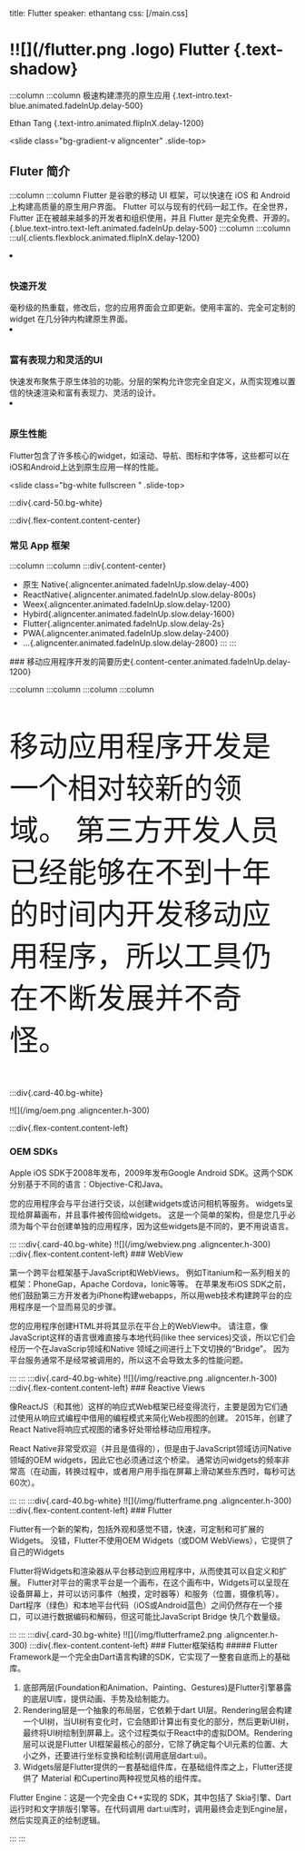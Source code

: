 title: Flutter
speaker: ethantang
css: [/main.css]

<slide class="aligncenter" image="/img/blue-triangle.png .homepage">

# !![](/flutter.png .logo) Flutter {.text-shadow}

:::column
:::column
极速构建漂亮的原生应用 {.text-intro.text-blue.animated.fadeInUp.delay-500}

Ethan Tang {.text-intro.animated.flipInX.delay-1200}

<slide class="bg-gradient-v aligncenter" .slide-top>

## Fluter 简介

:::column
:::column
Flutter 是谷歌的移动 UI 框架，可以快速在 iOS 和 Android 上构建高质量的原生用户界面。 Flutter 可以与现有的代码一起工作。在全世界，Flutter 正在被越来越多的开发者和组织使用，并且 Flutter 是完全免费、开源的。{.blue.text-intro.text-left.animated.fadeInUp.delay-500}
:::column
:::column
:::ul{.clients.flexblock.animated.flipInX.delay-1200}

<li>

<figcaption style="padding-top:10px;">
<h3 class="text-blue">快速开发</h3>
毫秒级的热重载，修改后，您的应用界面会立即更新。使用丰富的、完全可定制的 widget 在几分钟内构建原生界面。</figcaption>
</li>

<li>

<figcaption  style="padding-top:10px;">
<h3 class="text-blue">富有表现力和灵活的UI</h3>
快速发布聚焦于原生体验的功能。分层的架构允许您完全自定义，从而实现难以置信的快速渲染和富有表现力、灵活的设计。</figcaption>
</li>

<li>

<figcaption  style="padding-top:10px;">
<h3 class="text-blue">原生性能</h3>
Flutter包含了许多核心的widget，如滚动、导航、图标和字体等，这些都可以在iOS和Android上达到原生应用一样的性能。</figcaption>
</li>

<slide class="bg-white fullscreen " .slide-top>

:::div{.card-50.bg-white}

<figure>
<div class="bg-app"></div>
</figure>

:::div{.flex-content.content-center}

### 常见 App 框架

:::column
:::column
:::div{.content-center}

- 原生 Native{.aligncenter.animated.fadeInUp.slow.delay-400}
- ReactNative{.aligncenter.animated.fadeInUp.slow.delay-800s}
- Weex{.aligncenter.animated.fadeInUp.slow.delay-1200}
- Hybird{.aligncenter.animated.fadeInUp.slow.delay-1600}
- Flutter{.aligncenter.animated.fadeInUp.slow.delay-2s}
- PWA{.aligncenter.animated.fadeInUp.slow.delay-2400}
- ...{.aligncenter.animated.fadeInUp.slow.delay-2800}
  :::
  :::


<slide class="slide bg-black background light" image="/img/th2.jpg  .light">
### 移动应用程序开发的简要历史{.content-center.animated.fadeInUp.delay-1200}


:::column
:::column
:::column
:::column

<p class="content-center" style="font-size:3.2rem">移动应用程序开发是一个相对较新的领域。 第三方开发人员已经能够在不到十年的时间内开发移动应用程序，所以工具仍在不断发展并不奇怪。</p>


<slide class="slide-top bg-white background fullscreen" >


:::div{.card-40.bg-white}



!![](/img/oem.png .aligncenter.h-300)



:::div{.flex-content.content-left}
### OEM SDKs
<p>Apple iOS SDK于2008年发布，2009年发布Google Android SDK。这两个SDK分别基于不同的语言：Objective-C和Java。</p>
<p>您的应用程序会与平台进行交谈，以创建widgets或访问相机等服务。 widgets呈现给屏幕画布，并且事件被传回给widgets。 这是一个简单的架构，但是您几乎必须为每个平台创建单独的应用程序，因为这些widgets是不同的，更不用说语言。</p>
:::


<slide class="slide-top bg-white background fullscreen" >
:::div{.card-40.bg-white}
!![](/img/webview.png .aligncenter.h-300)
:::div{.flex-content.content-left}
### WebView
<p>
第一个跨平台框架基于JavaScript和WebViews。 例如Titanium和一系列相关的框架：PhoneGap，Apache Cordova，Ionic等等。 在苹果发布iOS SDK之前，他们鼓励第三方开发者为iPhone构建webapps，所以用web技术构建跨平台的应用程序是一个显而易见的步骤。
</p>
<p>您的应用程序创建HTML并将其显示在平台上的WebView中。 请注意，像JavaScript这样的语言很难直接与本地代码(like thee services)交谈，所以它们会经历一个在JavaScrip领域和Native 领域之间进行上下文切换的“Bridge”。 因为平台服务通常不是经常被调用的，所以这不会导致太多的性能问题。</p>
:::
:::

<slide class="slide-top bg-white background fullscreen" >
:::div{.card-40.bg-white}
!![](/img/reactive.png .aligncenter.h-300)
:::div{.flex-content.content-left}
### Reactive Views
<p>
像ReactJS（和其他）这样的响应式Web框架已经变得流行，主要是因为它们通过使用从响应式编程中借用的编程模式来简化Web视图的创建。 2015年，创建了React Native将响应式视图的诸多好处带给移动应用程序。
</p>
<p>React Native非常受欢迎（并且是值得的），但是由于JavaScript领域访问Native领域的OEM widgets，因此它也必须通过这个桥梁。 通常访问widgets的频率非常高（在动画，转换过程中，或者用户用手指在屏幕上滑动某些东西时，每秒可达60次）。</p>
:::
:::


<slide class="slide-top bg-white background fullscreen" >
:::div{.card-40.bg-white}
!![](/img/flutterframe.png .aligncenter.h-300)
:::div{.flex-content.content-left}
### Flutter
<p>
Flutter有一个新的架构，包括外观和感觉不错，快速，可定制和可扩展的Widgets。 没错，Flutter不使用OEM Widgets（或DOM WebViews），它提供了自己的Widgets
</p>
<p>Flutter将Widgets和渲染器从平台移动到应用程序中，从而使其可以自定义和扩展。 Flutter对平台的需求平台是一个画布，在这个画布中，Widgets可以呈现在设备屏幕上，并可以访问事件（触摸，定时器等）和服务（位置，摄像机等）。
Dart程序（绿色）和本地平台代码（iOS或Android蓝色）之间仍然存在一个接口，可以进行数据编码和解码，但这可能比JavaScript Bridge 快几个数量级。</p>
:::
:::


<slide class="slide-top bg-white background fullscreen" >
:::div{.card-30.bg-white}
!![](/img/flutterframe2.png .aligncenter.h-300)
:::div{.flex-content.content-left}
### Flutter框架结构
##### Flutter Framework是一个完全由Dart语言构建的SDK，它实现了一整套自底而上的基础库。

1. 底部两层(Foundation和Animation、Painting、Gestures)是Flutter引擎暴露的底层UI库，提供动画、手势及绘制能力。
2. Rendering层是一个抽象的布局层，它依赖于dart UI层。Rendering层会构建一个UI树，当UI树有变化时，它会随即计算出有变化的部分，然后更新UI树，最终将UI树绘制到屏幕上。这个过程类似于React中的虚拟DOM。Rendering层可以说是Flutter UI框架最核心的部分，它除了确定每个UI元素的位置、大小之外，还要进行坐标变换和绘制(调用底层dart:ui)。
3. Widgets层是Flutter提供的一套基础组件库，在基础组件库之上，Flutter还提供了 Material 和Cupertino两种视觉风格的组件库。

<p>Flutter Engine：这是一个完全由 C++实现的 SDK，其中包括了 Skia引擎、Dart运行时和文字排版引擎等。在代码调用 dart:ui库时，调用最终会走到Engine层，然后实现真正的绘制逻辑。</p>
:::
:::


